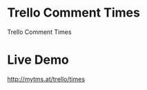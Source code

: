 Trello Comment Times
==================

Trello Comment Times

Live Demo
==================
http://mytms.at/trello/times
